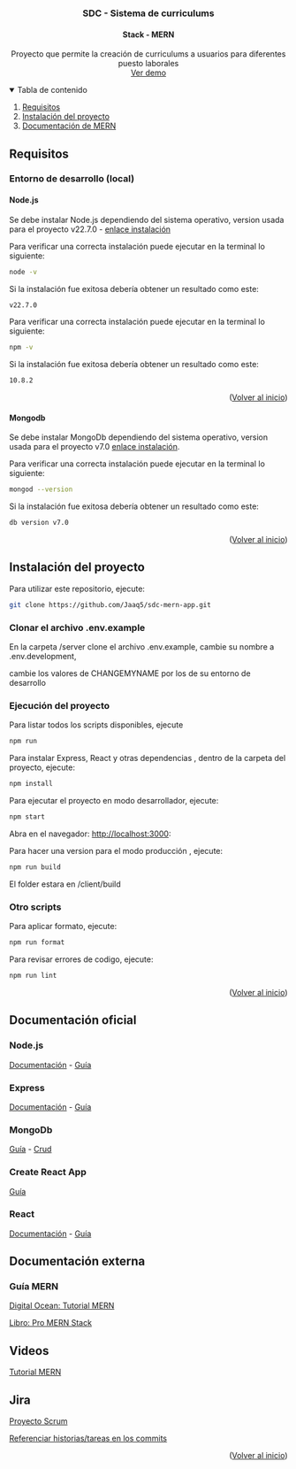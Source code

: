 <!-- Based on -->
<!--
*** https://github.com/othneildrew/Best-README-Template/blob/master/BLANK_README.md
-->

<a id="readme-top"></a>

<h3 align="center">SDC - Sistema de curriculums</h3>
<h4 align="center">Stack - MERN</h3>

  <p align="center">
    Proyecto que permite la creación de curriculums a usuarios para diferentes puesto laborales
    <br />
    <a href="#">Ver demo</a>
  </p>
</div>

<!-- TABLE OF CONTENTS -->
<details open>
  <summary>Tabla de contenido</summary>
  <ol>
    <li>
      <a href="#requisitos">Requisitos</a>
    </li>
    <li>
      <a href="#instalación-del-proyecto">Instalación del proyecto</a>
    </li>
    <li>
      <a href="#documentación-de-mern">Documentación de MERN</a>
    </li>
  </ol>
</details>

<!-- REQUIREMENTS -->

## Requisitos

### Entorno de desarrollo (local)

#### Node.js

Se debe instalar Node.js dependiendo del sistema operativo, version usada para el proyecto v22.7.0 - [enlace instalación](https://nodejs.org/en/download/package-manager)

Para verificar una correcta instalación puede ejecutar en la terminal lo siguiente:

```sh
node -v
```

Si la instalación fue exitosa debería obtener un resultado como este:

```sh
v22.7.0
```

Para verificar una correcta instalación puede ejecutar en la terminal lo siguiente:

```sh
npm -v
```

Si la instalación fue exitosa debería obtener un resultado como este:

```sh
10.8.2
```

<p align="right">(<a href="#readme-top">Volver al inicio</a>)</p>

#### Mongodb

Se debe instalar MongoDb dependiendo del sistema operativo, version usada para el proyecto v7.0 [enlace instalación](https://www.mongodb.com/docs/manual/administration/install-community/).

Para verificar una correcta instalación puede ejecutar en la terminal lo siguiente:

```sh
mongod --version
```

Si la instalación fue exitosa debería obtener un resultado como este:

```sh
db version v7.0
```

<p align="right">(<a href="#readme-top">Volver al inicio</a>)</p>

<!-- APP CREATION -->

## Instalación del proyecto

Para utilizar este repositorio, ejecute:

```sh
git clone https://github.com/Jaaq5/sdc-mern-app.git
```

### Clonar el archivo .env.example

En la carpeta /server clone el archivo .env.example, cambie su nombre a .env.development,

cambie los valores de CHANGEMYNAME por los de su entorno de desarrollo

### Ejecución del proyecto

Para listar todos los scripts disponibles, ejecute

```sh
npm run
```

Para instalar Express, React y otras dependencias , dentro de la carpeta del proyecto, ejecute:

```sh
npm install
```

Para ejecutar el proyecto en modo desarrollador, ejecute:

```sh
npm start
```

Abra en el navegador: [http://localhost:3000](http://localhost:3000):

Para hacer una version para el modo producción , ejecute:

```sh
npm run build
```

El folder estara en /client/build

### Otro scripts

Para aplicar formato, ejecute:

```sh
npm run format
```

Para revisar errores de codigo, ejecute:

```sh
npm run lint
```

<p align="right">(<a href="#readme-top">Volver al inicio</a>)</p>

## Documentación oficial

### Node.js

[Documentación](https://nodejs.org/docs/latest/api/) - [Guía](https://nodejs.org/en/learn/getting-started/introduction-to-nodejs/)

### Express

[Documentación](https://expressjs.com/en/starter/installing.html) - [Guía](https://expressjs.com/en/guide/routing.html)

### MongoDb

[Guía](https://www.mongodb.com/docs/manual/introduction/) - [Crud](https://www.mongodb.com/docs/guides/crud/install/)

### Create React App

[Guía](https://create-react-app.dev/docs/documentation-intro)

### React

[Documentación](https://react.dev/reference/react) - [Guía](https://react.dev/learn)

## Documentación externa

### Guía MERN

[Digital Ocean: Tutorial MERN](https://www.digitalocean.com/community/tutorials/getting-started-with-the-mern-stack)

[Libro: Pro MERN Stack](https://web.archive.org/web/20180219235500id_/http://dl.farinsoft.ir:80/ebooks/Pro-MERN-Stack-Development-Express.pdf)

## Videos

[Tutorial MERN](https://www.youtube.com/watch?v=8DploTqLstE&list=PL4cUxeGkcC9iJ_KkrkBZWZRHVwnzLIoUE&index=3)

## Jira

[Proyecto Scrum](https://jaaq5.atlassian.net/jira/software/projects/SDC/boards/2)

[Referenciar historias/tareas en los commits](https://support.atlassian.com/jira-software-cloud/docs/reference-issues-in-your-development-work/)

<p align="right">(<a href="#readme-top">Volver al inicio</a>)</p>

<!-- MARKDOWN LINKS & IMAGES -->
<!-- https://www.markdownguide.org/basic-syntax/#reference-style-links -->
